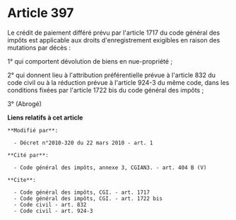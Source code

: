 # Article 397

Le crédit de paiement différé prévu par l'article 1717 du code général des impôts est applicable aux droits d'enregistrement
exigibles en raison des mutations par décès : 

1° qui comportent dévolution de biens en nue-propriété ; 

2° qui donnent lieu à l'attribution préférentielle prévue à l'article 832 du code civil ou à la réduction prévue à l'article
924-3 du même code, dans les conditions fixées par l'article 1722 bis du code général des impôts ; 

3° (Abrogé)

**Liens relatifs à cet article**

	**Modifié par**:

	  - Décret n°2010-320 du 22 mars 2010 - art. 1

	**Cité par**:

	  - Code général des impôts, annexe 3, CGIAN3. - art. 404 B (V)

	**Cite**:

	  - Code général des impôts, CGI. - art. 1717
	  - Code général des impôts, CGI. - art. 1722 bis
	  - Code civil - art. 832
	  - Code civil - art. 924-3
